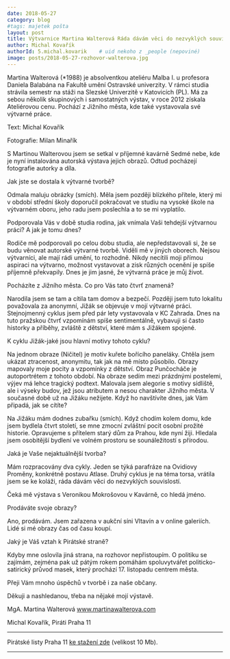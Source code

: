 ```yaml
---
date: 2018-05-27
category: blog
#tags: majetek pošta
layout: post
title: Výtvarnice Martina Walterová Ráda dávám věci do nezvyklých souvislostí.
author: Michal Kovařík
authorId: 5.michal.kovarik    # uid nekoho z _people (nepoviné)
image: posts/2018-05-27-rozhovor-walterova.jpg
---
```


Martina Walterová (*1988) je absolventkou ateliéru Malba I. u profesora Daniela Balabána na Fakultě umění Ostravské univerzity. V rámci studia strávila semestr na stáži na Slezské Univerzitě v Katovicích (PL). Má za sebou několik skupinových i samostatných výstav, v roce 2012 získala Ateliérovou cenu. Pochází z Jižního města, kde také vystavovala své výtvarné práce.

Text: Michal Kovařík

Fotografie: Milan Minařík

S Martinou Walterovou jsem se setkal v příjemné kavárně Sedmé nebe, kde je nyní instalována autorská výstava jejich obrazů. Odtud pocházejí fotografie autorky a díla.

Jak jste se dostala k výtvarné tvorbě?

Odmala maluju obrázky (smích). Měla jsem později blízkého přítele, který mi v období střední školy doporučil pokračovat ve studiu na vysoké škole na výtvarném oboru, jeho radu jsem poslechla a to se mi vyplatilo. 

Podporovala Vás v době studia rodina, jak vnímala Vaši tehdejší výtvarnou práci? A jak je tomu dnes?

Rodiče mě podporovali po celou dobu studia, ale nepředstavovali si, že se budu věnovat autorské výtvarné tvorbě. Viděli mě v jiných oborech. Nejsou výtvarníci, ale mají rádi umění, to rozhodně. Nikdy necítili moji přímou aspiraci na výtvarno, možnost vystavovat a zisk různých ocenění je spíše příjemně překvapily. Dnes je jim jasné, že výtvarná práce je můj život.

Pocházíte z Jižního města. Co pro Vás tato čtvrť znamená?

Narodila jsem se tam a cítila tam domov a bezpečí. Později jsem tuto lokalitu považovala za anonymní, Jižák se objevuje v mojí výtvarné práci. Stejnojmenný cyklus jsem před pár lety vystavovala v KC Zahrada. Dnes na tuto pražskou čtvrť vzpomínám spíše sentimentálně, vybavuji si často historky a příběhy, zvláště z dětství, které mám s Jižákem spojené. 

K cyklu Jižák-jaké jsou hlavní motivy tohoto cyklu? 

Na jednom obraze (Ničitel) je motiv kuřete bořícího paneláky. Chtěla jsem ukázat ztracenost, anonymitu, tak jak na mě místo působilo. Obrazy mapovaly moje pocity a vzpomínky z dětství. Obraz Punčocháče je autoportrétem z tohoto období. Na obraze sedím mezi prázdnými postelemi, výjev má lehce tragický podtext. Malovala jsem alegorie s motivy sídliště, ale i výseky budov, jež jsou atributem a nesou charakter Jižního města. 
V současné době už na Jižáku nežijete. Když ho navštívíte dnes, jak Vám připadá, jak se cítíte? 

Na Jižáku mám dodnes zubařku (smích). Když chodím kolem domu, kde jsem bydlela čtvrt století, se mne zmocní zvláštní pocit osobní prožité historie. Opravujeme s přítelem starý dům za Prahou, kde nyní žiji. Hledala jsem osobitější bydlení ve volném prostoru se sounáležitostí s přírodou.

Jaká je Vaše nejaktuálnější tvorba? 

Mám rozpracovány dva cykly. Jeden se týká parafráze na Ovidiovy Proměny, konkrétně postavu Atlase. Druhý cyklus je na téma torsa, vrátila jsem se ke koláži, ráda dávám věci do nezvyklých souvislostí. 

Čeká mě výstava s Veronikou Mokrošovou v Kavárně, co hledá jméno.

Prodáváte svoje obrazy?

Ano, prodávám. Jsem zařazena v aukční síni Vltavín a v online galeriích. Lidé si mé obrazy čas od času koupí.

Jaký je Váš vztah k Pirátské straně?

Kdyby mne oslovila jiná strana, na rozhovor nepřistoupím. O politiku se zajímám, zejména pak už pátým rokem pomáhám spoluvytvářet politicko-satirický průvod masek, který prochází 17. listopadu centrem města.

Přeji Vám mnoho úspěchů v tvorbě i za naše občany. 

Děkuji a nashledanou, třeba na nějaké mojí výstavě.

MgA. Martina Walterová
www.martinawalterova.com

Michal Kovařík, Piráti Praha 11

---

Pirátské listy Praha 11 [ke stažení zde](/assets/pdf/2018-07-10-praha-11.pdf) (velikost 10 Mb).

- - -
